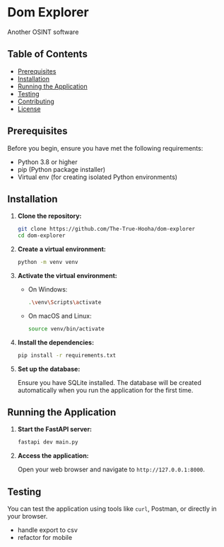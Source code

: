 # Dom Explorer

Another OSINT software

## Table of Contents

- [Prerequisites](#prerequisites)
- [Installation](#installation)
- [Running the Application](#running-the-application)
- [Testing](#testing)
- [Contributing](#contributing)
- [License](#license)

## Prerequisites

Before you begin, ensure you have met the following requirements:

- Python 3.8 or higher
- pip (Python package installer)
- Virtual env (for creating isolated Python environments)

## Installation

1. **Clone the repository:**

    ```bash
    git clone https://github.com/The-True-Hooha/dom-explorer
    cd dom-explorer
    ```

2. **Create a virtual environment:**

    ```bash
    python -m venv venv
    ```

3. **Activate the virtual environment:**

    - On Windows:

        ```bash
        .\venv\Scripts\activate
        ```

    - On macOS and Linux:

        ```bash
        source venv/bin/activate
        ```

4. **Install the dependencies:**

    ```bash
    pip install -r requirements.txt
    ```

5. **Set up the database:**

    Ensure you have SQLite installed. The database will be created automatically when you run the application for the first time.

## Running the Application

1. **Start the FastAPI server:**

    ```bash
    fastapi dev main.py
    ```

2. **Access the application:**

    Open your web browser and navigate to `http://127.0.0.1:8000`.

## Testing

You can test the application using tools like `curl`, Postman, or directly in your browser.

- handle export to csv
- refactor for mobile
